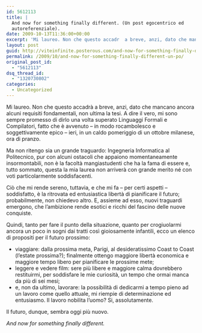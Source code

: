 ```yaml
---
id: 5612113
title: |
  And now for something finally different. (Un post egocentrico ed
  autoreferenziale).
date: 2009-10-13T11:36:00+00:00
excerpt: 'Mi laureo. Non che questo accadr  a breve, anzi, dato che mancano ancora alcuni requisiti fondamentali, non ultima la tesi. A dire il vero, mi sono sempre promesso di dirlo una volta superato Linguaggi Formali e Compilatori, fatto che è avvenuto...'
layout: post
guid: http://viteinfinite.posterous.com/and-now-for-something-finally-different-un-po
permalink: /2009/10/and-now-for-something-finally-different-un-po/
original_post_id:
  - "5612113"
dsq_thread_id:
  - "1320730802"
categories:
  - Uncategorized
---
```

Mi laureo. Non che questo accadrà a breve, anzi, dato che mancano ancora alcuni requisiti fondamentali, non ultima la tesi. A dire il vero, mi sono sempre promesso di dirlo una volta superato Linguaggi Formali e Compilatori, fatto che è avvenuto – in modo rocambolesco e soggettivamente epico – ieri, in un caldo pomeriggio di un ottobre milanese, ora di pranzo.

Ma non ritengo sia un grande traguardo: Ingegneria Informatica al Politecnico, pur con alcuni ostacoli che appaiono momentaneamente insormontabili, non è la facoltà mangiastudenti che ha la fama di essere e, tutto sommato, questa la mia laurea non arriverà con grande merito né con voti particolarmente soddisfacenti.

Ci&ograve; che mi rende sereno, tuttavia, e che mi fa – per certi aspetti – soddisfatto, è la ritrovata ed entusiastica libertà di pianificare il futuro; probabilmente, non chiedevo altro. E, assieme ad esso, nuovi traguardi emergono, che l’ambizione rende esotici e ricchi del fascino delle nuove conquiste. 

Quindi, tanto per fare il punto della situazione, quanto per crogiuolarmi ancora un poco in sogni dai tratti cos&igrave; gioiosamente infantili, ecco un elenco di propositi per il futuro prossimo:

* viaggiare: dalla prossima meta, Parigi, al desideratissimo Coast to Coast (l’estate prossima?); finalmente ottengo maggiore libertà economica e maggiore tempo libero per pianificare le prossime mete;
* leggere e vedere film: sere più libere e maggiore calma dovrebbero restituirmi, per soddisfare le mie curiosità, un tempo che ormai manca da più di sei mesi;
* e, non da ultimo, lavorare: la possibilità di dedicarmi a tempo pieno ad un lavoro come quello attuale, mi riempie di determinazione ed entusiasmo. Il lavoro nobilita l’uomo? Si, assolutamente.

Il futuro, dunque, sembra oggi più nuovo.

_And now for something finally different._